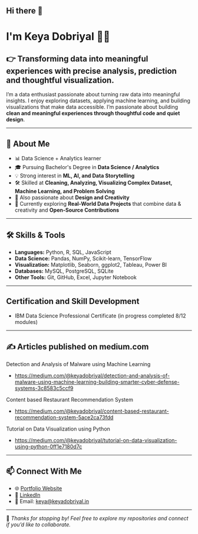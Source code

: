 ## Hi there 👋

# I'm Keya Dobriyal 👩‍💻
## 👉 Transforming data into meaningful experiences with precise analysis, prediction and thoughtful visualization.
I’m a data enthusiast passionate about turning raw data into meaningful insights. I enjoy exploring datasets, applying machine learning, and building visualizations that make data accessible.  I’m passionate about building **clean and meaningful experiences through thoughtful code and quiet design**.  

---

## 🚀 About Me  
- 📊 Data Science + Analytics learner  
- 🎓 Pursuing Bachelor's Degree in **Data Science / Analytics**  
- 💡 Strong interest in **ML, AI, and Data Storytelling**  
- 🛠️ Skilled at **Cleaning, Analyzing, Visualizing Complex Dataset, Machine Learning, and Problem Solving**  
- 🎨 Also passionate about **Design and Creativity**  
- 🌱 Currently exploring **Real-World Data Projects** that combine data & creativity and **Open-Source Contributions**  

---

## 🛠️ Skills & Tools  
- **Languages:** Python, R, SQL, JavaScript  
- **Data Science:** Pandas, NumPy, Scikit-learn, TensorFlow  
- **Visualization:** Matplotlib, Seaborn, ggplot2, Tableau, Power BI  
- **Databases:** MySQL, PostgreSQL, SQLite  
- **Other Tools:** Git, GitHub, Excel, Jupyter Notebook  

---
## Certification and Skill Development
- IBM Data Science Professional Certificate (in progress completed 8/12 modules)

---
## ✍️ Articles published on medium.com
Detection and Analysis of Malware using Machine Learning
- https://medium.com/@keyadobriyal/detection-and-analysis-of-malware-using-machine-learning-building-smarter-cyber-defense-systems-3c8583c5ccf9

Content based Restaurant Recommendation System
- https://medium.com/@keyadobriyal/content-based-restaurant-recommendation-system-5ace2ca73fdd

Tutorial on Data Visualization using Python
- https://medium.com/@keyadobriyal/tutorial-on-data-visualization-using-python-0ff1e7180d7c
---

## 📫 Connect With Me  
- 🌐 [Portfolio Website](https://keyadobriyal.in)  
- 💼 [LinkedIn](https://www.linkedin.com/in/keyadobriyal)  
- 📧 Email: keya@keyadobriyal.in  

---

🙏 *Thanks for stopping by! Feel free to explore my repositories and connect if you’d like to collaborate.*  
